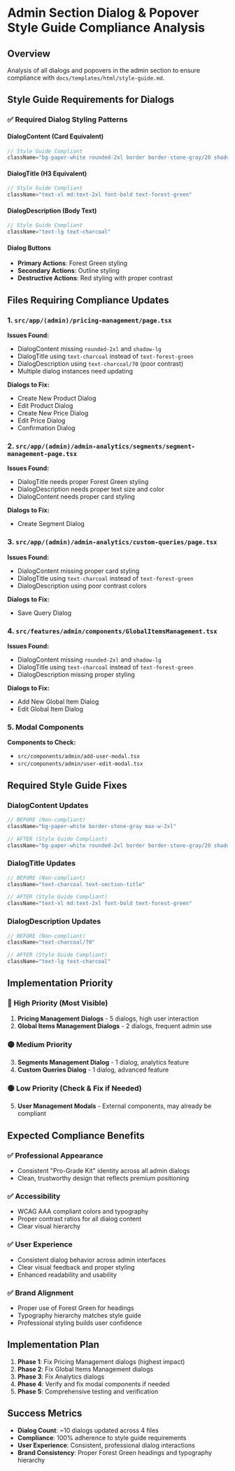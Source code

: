 # Admin Section Dialog & Popover Style Guide Compliance Analysis

## Overview
Analysis of all dialogs and popovers in the admin section to ensure compliance with `docs/templates/html/style-guide.md`.

## Style Guide Requirements for Dialogs

### ✅ Required Dialog Styling Patterns

#### **DialogContent (Card Equivalent)**
```jsx
// Style Guide Compliant
className="bg-paper-white rounded-2xl border border-stone-gray/20 shadow-lg p-8"
```

#### **DialogTitle (H3 Equivalent)**
```jsx
// Style Guide Compliant
className="text-xl md:text-2xl font-bold text-forest-green"
```

#### **DialogDescription (Body Text)**
```jsx
// Style Guide Compliant  
className="text-lg text-charcoal"
```

#### **Dialog Buttons**
- **Primary Actions**: Forest Green styling
- **Secondary Actions**: Outline styling
- **Destructive Actions**: Red styling with proper contrast

## Files Requiring Compliance Updates

### 1. **`src/app/(admin)/pricing-management/page.tsx`**

**Issues Found:**
- DialogContent missing `rounded-2xl` and `shadow-lg`
- DialogTitle using `text-charcoal` instead of `text-forest-green`
- DialogDescription using `text-charcoal/70` (poor contrast)
- Multiple dialog instances need updating

**Dialogs to Fix:**
- Create New Product Dialog
- Edit Product Dialog  
- Create New Price Dialog
- Edit Price Dialog
- Confirmation Dialog

### 2. **`src/app/(admin)/admin-analytics/segments/segment-management-page.tsx`**

**Issues Found:**
- DialogTitle needs proper Forest Green styling
- DialogDescription needs proper text size and color
- DialogContent needs proper card styling

**Dialogs to Fix:**
- Create Segment Dialog

### 3. **`src/app/(admin)/admin-analytics/custom-queries/page.tsx`**

**Issues Found:**
- DialogContent missing proper card styling
- DialogTitle using `text-charcoal` instead of `text-forest-green`
- DialogDescription using poor contrast colors

**Dialogs to Fix:**
- Save Query Dialog

### 4. **`src/features/admin/components/GlobalItemsManagement.tsx`**

**Issues Found:**
- DialogContent missing `rounded-2xl` and `shadow-lg`
- DialogTitle using `text-charcoal` instead of `text-forest-green`
- DialogDescription missing proper styling

**Dialogs to Fix:**
- Add New Global Item Dialog
- Edit Global Item Dialog

### 5. **Modal Components**

**Components to Check:**
- `src/components/admin/add-user-modal.tsx`
- `src/components/admin/user-edit-modal.tsx`

## Required Style Guide Fixes

### **DialogContent Updates**
```jsx
// BEFORE (Non-compliant)
className="bg-paper-white border-stone-gray max-w-2xl"

// AFTER (Style Guide Compliant)
className="bg-paper-white rounded-2xl border border-stone-gray/20 shadow-lg p-8 max-w-2xl"
```

### **DialogTitle Updates**
```jsx
// BEFORE (Non-compliant)
className="text-charcoal text-section-title"

// AFTER (Style Guide Compliant)
className="text-xl md:text-2xl font-bold text-forest-green"
```

### **DialogDescription Updates**
```jsx
// BEFORE (Non-compliant)
className="text-charcoal/70"

// AFTER (Style Guide Compliant)
className="text-lg text-charcoal"
```

## Implementation Priority

### 🔴 High Priority (Most Visible)
1. **Pricing Management Dialogs** - 5 dialogs, high user interaction
2. **Global Items Management Dialogs** - 2 dialogs, frequent admin use

### 🟡 Medium Priority
3. **Segments Management Dialog** - 1 dialog, analytics feature
4. **Custom Queries Dialog** - 1 dialog, advanced feature

### 🟢 Low Priority (Check & Fix if Needed)
5. **User Management Modals** - External components, may already be compliant

## Expected Compliance Benefits

### ✅ Professional Appearance
- Consistent "Pro-Grade Kit" identity across all admin dialogs
- Clean, trustworthy design that reflects premium positioning

### ✅ Accessibility
- WCAG AAA compliant colors and typography
- Proper contrast ratios for all dialog content
- Clear visual hierarchy

### ✅ User Experience
- Consistent dialog behavior across admin interfaces
- Clear visual feedback and proper styling
- Enhanced readability and usability

### ✅ Brand Alignment
- Proper use of Forest Green for headings
- Typography hierarchy matches style guide
- Professional styling builds user confidence

## Implementation Plan

1. **Phase 1**: Fix Pricing Management dialogs (highest impact)
2. **Phase 2**: Fix Global Items Management dialogs
3. **Phase 3**: Fix Analytics dialogs
4. **Phase 4**: Verify and fix modal components if needed
5. **Phase 5**: Comprehensive testing and verification

## Success Metrics

- **Dialog Count**: ~10 dialogs updated across 4 files
- **Compliance**: 100% adherence to style guide requirements
- **User Experience**: Consistent, professional dialog interactions
- **Brand Consistency**: Proper Forest Green headings and typography hierarchy
